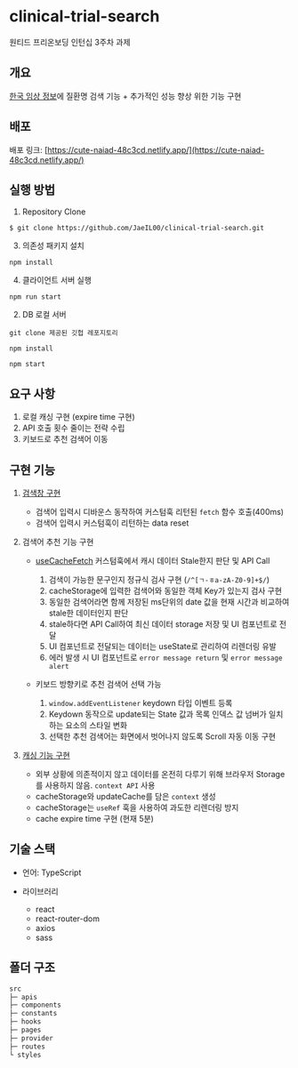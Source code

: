 # clinical-trial-search

원티드 프리온보딩 인턴십 3주차 과제

## 개요

[한국 임상 정보](https://clinicaltrialskorea.com/)에 질환명 검색 기능 + 추가적인 성능 향상 위한 기능 구현

## 배포

배포 링크: [https://cute-naiad-48c3cd.netlify.app/](https://cute-naiad-48c3cd.netlify.app/)

## 실행 방법

1. Repository Clone

```
$ git clone https://github.com/JaeIL00/clinical-trial-search.git
```

3. 의존성 패키지 설치

```
npm install
```

4. 클라이언트 서버 실행

```
npm run start
```

2. DB 로컬 서버

```
git clone 제공된 깃헙 레포지토리

npm install

npm start
```

## 요구 사항

1. 로컬 캐싱 구현 (expire time 구현)
2. API 호출 횟수 줄이는 전략 수립
3. 키보드로 추천 검색어 이동

## 구현 기능

1.  [검색창 구현](https://github.com/JaeIL00/clinical-trial-search/blob/main/src/components/SearchContainer.tsx)

    - 검색어 입력시 디바운스 동작하여 커스텀훅 리턴된 `fetch` 함수 호출(400ms)
    - 검색어 입력시 커스텀훅이 리턴하는 data reset

1.  검색어 추천 기능 구현

    - [useCacheFetch](https://github.com/JaeIL00/clinical-trial-search/blob/main/src/hooks/useCacheFetch.ts) 커스텀훅에서 캐시 데이터 Stale한지 판단 및 API Call

      1. 검색이 가능한 문구인지 정규식 검사 구현 (`/^[ㄱ-ㅎa-zA-Z0-9]+$/`)
      1. cacheStorage에 입력한 검색어와 동일한 객체 Key가 있는지 검사 구현
      1. 동일한 검색어라면 함께 저장된 ms단위의 date 값을 현재 시간과 비교하여 stale한 데이터인지 판단
      1. stale하다면 API Call하여 최신 데이터 storage 저장 및 UI 컴포넌트로 전달
      1. UI 컴포넌트로 전달되는 데이터는 useState로 관리하여 리렌더링 유발
      1. 에러 발생 시 UI 컴포넌트로 `error message return` 및 `error message alert`

    - 키보드 방향키로 추천 검색어 선택 가능
      1. `window.addEventListener` keydown 타입 이벤트 등록
      1. Keydown 동작으로 update되는 State 값과 목록 인덱스 값 넘버가 일치하는 요소의 스타일 변화
      1. 선택한 추천 검색어는 화면에서 벗어나지 않도록 Scroll 자동 이동 구현

1.  [캐싱 기능 구현](https://github.com/JaeIL00/clinical-trial-search/blob/main/src/provider/CacheProvider.tsx)
    - 외부 상황에 의존적이지 않고 데이터를 온전히 다루기 위해 브라우저 Storage를 사용하지 않음. `context API` 사용
    - cacheStorage와 updateCache를 담은 `context` 생성
    - cacheStorage는 `useRef` 훅을 사용하여 과도한 리렌더링 방지
    - cache expire time 구현 (현재 5분)

## 기술 스택

- 언어: TypeScript

- 라이브러리
  - react
  - react-router-dom
  - axios
  - sass

## 폴더 구조

```markdown
src
├─ apis
├─ components
├─ constants
├─ hooks
├─ pages
├─ provider
├─ routes
└ styles
```
